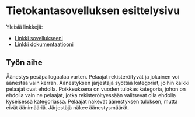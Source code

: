 # Tietokantasovelluksen esittelysivu

Yleisiä linkkejä:

* [Linkki sovellukseeni](https://www.cs.helsinki.fi)
* [Linkki dokumentaatiooni](https://github.com/linili/Tsoha-Bootstrap/blob/master/doc/dokumentaatio.pdf)

## Työn aihe

Äänestys pesäpallogaalaa varten. Pelaajat rekisteröityvät ja jokainen voi äänestää vain kerran. Äänestyksen järjestäjä syöttää kategoriat, joihin kaikki pelaajat ovat ehdolla. Poikkeuksena on vuoden tulokas kategoria, johon on ehdolla vain ne pelaajat, jotka rekisteröityessään valitsevat olla ehdolla kyseisessä kategoriassa. Pelaajat näkevät äänestyksen tuloksen, mutta eivät äänimääriä. Järjestäjä näkee äänestysmäärät.
